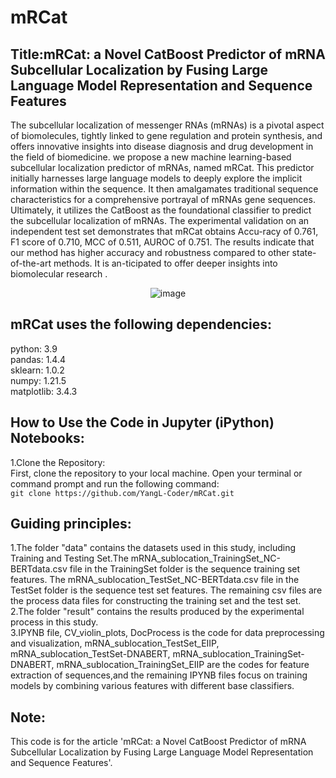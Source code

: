 # mRCat
## Title:mRCat: a Novel CatBoost Predictor of mRNA Subcellular Localization by Fusing Large Language Model Representation and Sequence Features
The subcellular localization of messenger RNAs (mRNAs) is a pivotal aspect of biomolecules, tightly linked to gene regulation and protein synthesis, and offers innovative insights into disease diagnosis and drug development in the field of biomedicine. we propose a new machine learning-based subcellular localization predictor of mRNAs, named mRCat. This predictor initially harnesses large language models to deeply explore the implicit information within the sequence. It then amalgamates traditional sequence characteristics for a comprehensive portrayal of mRNAs gene sequences. Ultimately, it utilizes the CatBoost as the foundational classifier to predict the subcellular localization of mRNAs. The experimental validation on an independent test set demonstrates that mRCat obtains Accu-racy of 0.761, F1 score of 0.710, MCC of 0.511, AUROC of 0.751. The results indicate that our method has higher accuracy and robustness compared to other state-of-the-art methods. It is an-ticipated to offer deeper insights into biomolecular research
.<div align=center>![image](https://github.com/YangL-Coder/mRCat/assets/168099551/d80aa277-7d54-4bcd-9974-9cf91ae834f9s)</div>
## mRCat uses the following dependencies:<br>
python: 3.9<br>
pandas: 1.4.4<br>
sklearn: 1.0.2<br>
numpy: 1.21.5<br>
matplotlib: 3.4.3<br>
## How to Use the Code in Jupyter (iPython) Notebooks:<br>
1.Clone the Repository:<br>
  First, clone the repository to your local machine. Open your terminal or command prompt and run the following command:<br>
  `git clone https://github.com/YangL-Coder/mRCat.git`
## Guiding principles:<br>
1.The folder "data" contains the datasets used in this study, including Training and Testing Set.The mRNA_sublocation_TrainingSet_NC-BERTdata.csv file in the TrainingSet folder is the sequence training set features. The mRNA_sublocation_TestSet_NC-BERTdata.csv file in the TestSet folder is the sequence test set features. The remaining csv files are the process data files for constructing the training set and the test set.<br>
2.The folder "result" contains the results produced by the experimental process in this study.<br>
3.IPYNB file, CV_violin_plots, DocProcess is the code for data preprocessing and visualization, mRNA_sublocation_TestSet_EIIP, mRNA_sublocation_TestSet-DNABERT, mRNA_sublocation_TrainingSet-DNABERT, mRNA_sublocation_TrainingSet_EIIP are the codes for feature extraction of sequences,and the remaining IPYNB files focus on training models by combining various features with different base classifiers.<br>
## Note:<br>
This code is for the article 'mRCat: a Novel CatBoost Predictor of mRNA Subcellular Localization by Fusing Large Language Model Representation and Sequence Features'.
